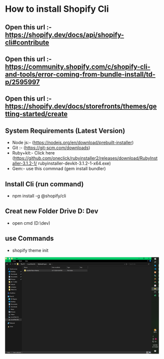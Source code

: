 # How to install Shopify Cli
## Open this url :- https://shopify.dev/docs/api/shopify-cli#contribute
## Open this url :- https://community.shopify.com/c/shopify-cli-and-tools/error-coming-from-bundle-install/td-p/2595997 
## Open this url :- https://shopify.dev/docs/storefronts/themes/getting-started/create

## System Requirements (Latest Version)
- Node js:- (https://nodejs.org/en/download/prebuilt-installer)
- Git :- (https://git-scm.com/downloads)
- Ruby+kit:- Click here (https://github.com/oneclick/rubyinstaller2/releases/download/RubyInstaller-3.1.2-1/ rubyinstaller-devkit-3.1.2-1-x64.exe)
- Gem:- use this commnad (gem install bundler)

## Install Cli (run command)
- npm install -g @shopify/cli


## Creat new Folder Drive D: Dev
* open cmd (D:\dev)
## use Commands
- shopify theme init

![image](./image.png)
